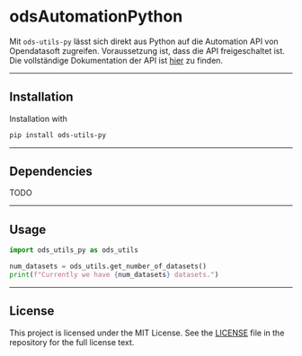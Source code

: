 # odsAutomationPython
Mit `ods-utils-py` lässt sich direkt aus Python auf die Automation API von Opendatasoft zugreifen. Voraussetzung ist, dass die API freigeschaltet ist. Die vollständige Dokumentation der API ist [hier](https://help.opendatasoft.com/apis/ods-automation-v1/) zu finden.

---

## Installation

Installation with
```bash
pip install ods-utils-py
```

---

## Dependencies

TODO

---

## Usage

```python
import ods_utils_py as ods_utils

num_datasets = ods_utils.get_number_of_datasets()
print(f"Currently we have {num_datasets} datasets.") 
```
---

## License

This project is licensed under the MIT License. See the [LICENSE](LICENSE) file in the repository for the full license text.
